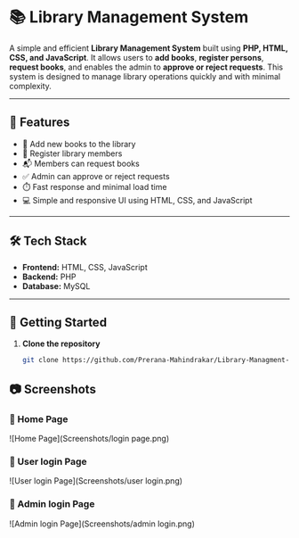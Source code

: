 # 📚 Library Management System

A simple and efficient **Library Management System** built using **PHP, HTML, CSS, and JavaScript**. It allows users to **add books**, **register persons**, **request books**, and enables the admin to **approve or reject requests**. This system is designed to manage library operations quickly and with minimal complexity.

---

## 🔧 Features

- 📖 Add new books to the library
- 👤 Register library members
- 📬 Members can request books
- ✅ Admin can approve or reject requests
- ⏱️ Fast response and minimal load time
- 💻 Simple and responsive UI using HTML, CSS, and JavaScript

---

## 🛠️ Tech Stack

- **Frontend:** HTML, CSS, JavaScript
- **Backend:** PHP
- **Database:** MySQL

---

## 🚀 Getting Started

1. **Clone the repository**

   ```bash
   git clone https://github.com/Prerana-Mahindrakar/Library-Managment-System.git

## 📷 Screenshots

### 🔹 Home Page
![Home Page](Screenshots/login page.png)

### 🔹 User login Page
![User login Page](Screenshots/user login.png)

### 🔹 Admin login Page
![Admin login Page](Screenshots/admin login.png)
